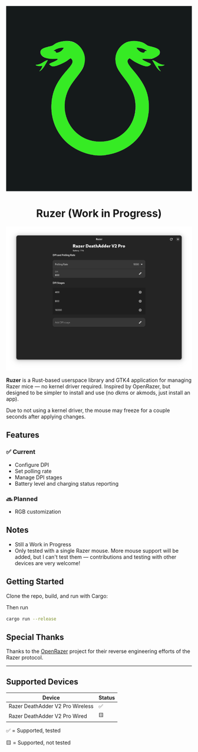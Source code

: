 <div align="center">
<img src="assets/icons/ruzer_logo.svg" alt="Ruzer Logo"/>
<h1>Ruzer (Work in Progress)</h1>
<img src="assets/screenshots/device_page.png" alt="Device Page Screenshot"/>
</div>

**Ruzer** is a Rust-based userspace library and GTK4 application for managing
Razer mice — no kernel driver required. Inspired by OpenRazer, but designed to
be simpler to install and use (no dkms or akmods, just install an app).

Due to not using a kernel driver, the mouse may freeze for a couple seconds after
applying changes.

## Features
### ✅ Current
- Configure DPI
- Set polling rate
- Manage DPI stages
- Battery level and charging status reporting
### 🔜 Planned
- RGB customization

## Notes
- Still a Work in Progress
- Only tested with a single Razer mouse. More mouse support will be added, but I can't test them — contributions and testing with other devices are very welcome!

## Getting Started
Clone the repo, build, and run with Cargo:

Then run
```bash
cargo run --release
```

## Special Thanks
Thanks to the [OpenRazer](https://github.com/openrazer/openrazer) project for
their reverse engineering efforts of the Razer protocol.

---

## Supported Devices
|            Device                |    Status    |
| -------------------------------- | ------------ |
| Razer DeathAdder V2 Pro Wireless |      ✅      |
| Razer DeathAdder V2 Pro Wired    |      🟨      |

✅ = Supported, tested

🟨 = Supported, not tested
